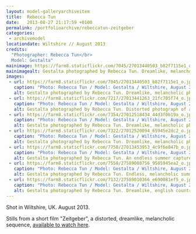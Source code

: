 ```yaml
---
layout: model-galleryarchiveitem
title:  Rebecca Tun
date:   2013-08-27 21:17:59 +0100
permalink: /portfolioarchive/rebeccatun-zeitgeber
categories:
 - archivemodel
locationdate: Wiltshire // August 2013
credits:
  "Photographer: Rebecca Tun</br>
  Model: Gestalta"
mainimage: https://farm8.staticflickr.com/7045/27013440503_b82f7115e1_o.jpg
mainimagealt: Gestalta photographed by Rebecca Tun. Dreamlike, melancholic photograph of a woman wearing a white head scarf.
images:
 - url: https://farm8.staticflickr.com/7045/27013440503_b82f7115e1_o.jpg
   caption: "Photo: Rebecca Tun / Model: Gestalta / Wiltshire, August 2013"
   alt: Gestalta photographed by Rebecca Tun. Dreamlike, melancholic photograph of a woman wearing a white head scarf.
 - url: https://farm8.staticflickr.com/7217/27013441263_21fc705f74_o.jpg
   caption: "Photo: Rebecca Tun / Model: Gestalta / Wiltshire, August 2013"
   alt: Gestalta photographed by Rebecca Tun. Distorted photograph of a woman wearing a white head scarf.
 - url: https://farm8.staticflickr.com/7354/27012518434_44d3f0b19a_o.jpg
   caption: "Photo: Rebecca Tun / Model: Gestalta / Wiltshire, August 2013"
   alt: Gestalta photographed by Rebecca Tun. Dreamlike, melancholic photograph of a woman in a white dress
 - url: https://farm8.staticflickr.com/7322/27012520094_65945e2dc2_o.jpg
   caption: "Photo: Rebecca Tun / Model: Gestalta / Wiltshire, August 2013"
   alt: Gestalta photographed by Rebecca Tun. Dreamlike, melancholic photograph of a woman wearing a white head scarf
 - url: https://farm8.staticflickr.com/7758/27013453953_4c9f6e847b_o.jpg
   caption: "Photo: Rebecca Tun / Model: Gestalta / Wiltshire, August 2013"
   alt: Gestalta photographed by Rebecca Tun. An endless summer captured.
 - url: https://farm8.staticflickr.com/7558/27589008756_9585945ea2_o.jpg
   caption: "Photo: Rebecca Tun / Model: Gestalta / Wiltshire, August 2013"
   alt: Gestalta photographed by Rebecca Tun. Endless, melancholic summer.
 - url: https://farm8.staticflickr.com/7132/27589010366_e690081ef5_o.jpg
   caption: "Photo: Rebecca Tun / Model: Gestalta / Wiltshire, August 2013"
   alt: Gestalta photographed by Rebecca Tun. Dreamlike, english countryside setting.
---
```


Shot in Wiltshire, UK. August 2013.

Stills from a short film "Zeitgeber", a distorted, dreamlike, melancholic sequence, <a href="https://vimeo.com/72787861" target="blank">available to watch here</a>.
